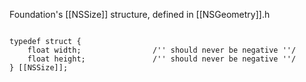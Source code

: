Foundation's [[NSSize]] structure, defined in [[NSGeometry]].h

<code>
typedef struct {
    float width;                /'' should never be negative ''/
    float height;               /'' should never be negative ''/
} [[NSSize]];
</code>